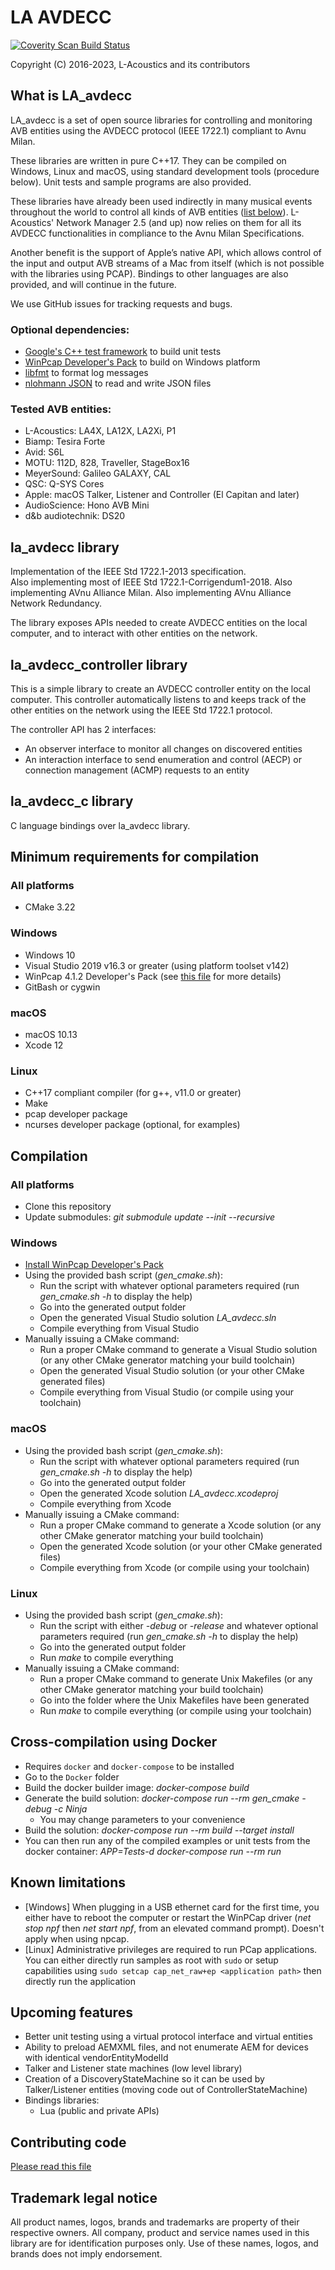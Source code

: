 # LA AVDECC
[![Coverity Scan Build Status](https://img.shields.io/coverity/scan/14038.svg)](https://scan.coverity.com/projects/l-acoustics-avdecc)

Copyright (C) 2016-2023, L-Acoustics and its contributors

## What is LA_avdecc
LA_avdecc is a set of open source libraries for controlling and monitoring AVB entities using the AVDECC protocol (IEEE 1722.1) compliant to Avnu Milan.

These libraries are written in pure C++17. They can be compiled on Windows, Linux and macOS, using standard development tools (procedure below). Unit tests and sample programs are also provided.

These libraries have already been used indirectly in many musical events throughout the world to control all kinds of AVB entities ([list below](#compatibleEntities)). L-Acoustics' Network Manager 2.5 (and up) now relies on them for all its AVDECC functionalities in compliance to the Avnu Milan Specifications.

Another benefit is the support of Apple’s native API, which allows control of the input and output AVB streams of a Mac from itself (which is not possible with the libraries using PCAP).
Bindings to other languages are also provided, and will continue in the future.

We use GitHub issues for tracking requests and bugs.

### Optional dependencies:
* [Google's C++ test framework](https://github.com/google/googletest) to build unit tests
* [WinPcap Developer's Pack](externals/3rdparty/winpcap/README.md) to build on Windows platform
* [libfmt](https://github.com/fmtlib/fmt) to format log messages
* [nlohmann JSON](https://github.com/nlohmann/json) to read and write JSON files

### <a name="compatibleEntities"></a>Tested AVB entities:
* L-Acoustics: LA4X, LA12X, LA2Xi, P1
* Biamp: Tesira Forte
* Avid: S6L
* MOTU: 112D, 828, Traveller, StageBox16
* MeyerSound: Galileo GALAXY, CAL
* QSC: Q-SYS Cores
* Apple: macOS Talker, Listener and Controller (El Capitan and later)
* AudioScience: Hono AVB Mini
* d&b audiotechnik: DS20

## la_avdecc library

Implementation of the IEEE Std 1722.1-2013 specification.  
Also implementing most of IEEE Std 1722.1-Corrigendum1-2018.
Also implementing AVnu Alliance Milan.
Also implementing AVnu Alliance Network Redundancy.

The library exposes APIs needed to create AVDECC entities on the local computer, and to interact with other entities on the network.

## la_avdecc_controller library

This is a simple library to create an AVDECC controller entity on the local computer. This controller automatically listens to and keeps track of the other entities on the network using the IEEE Std 1722.1 protocol.

The controller API has 2 interfaces:
- An observer interface to monitor all changes on discovered entities
- An interaction interface to send enumeration and control (AECP) or connection management (ACMP) requests to an entity

## la_avdecc_c library

C language bindings over la_avdecc library.

## Minimum requirements for compilation

### All platforms
- CMake 3.22

### Windows
- Windows 10
- Visual Studio 2019 v16.3 or greater (using platform toolset v142)
- WinPcap 4.1.2 Developer's Pack (see [this file](externals/3rdparty/winpcap/README.md) for more details)
- GitBash or cygwin

### macOS
- macOS 10.13
- Xcode 12

### Linux
- C++17 compliant compiler (for g++, v11.0 or greater)
- Make
- pcap developer package
- ncurses developer package (optional, for examples)

## Compilation

### All platforms
- Clone this repository
- Update submodules: *git submodule update --init --recursive*

### Windows
- [Install WinPcap Developer's Pack](externals/3rdparty/winpcap/README.md)
- Using the provided bash script (*gen_cmake.sh*):
  * Run the script with whatever optional parameters required (run *gen_cmake.sh -h* to display the help)
  * Go into the generated output folder
  * Open the generated Visual Studio solution *LA_avdecc.sln*
  * Compile everything from Visual Studio
- Manually issuing a CMake command:
  * Run a proper CMake command to generate a Visual Studio solution (or any other CMake generator matching your build toolchain)
  * Open the generated Visual Studio solution (or your other CMake generated files)
  * Compile everything from Visual Studio (or compile using your toolchain)
 
### macOS
- Using the provided bash script (*gen_cmake.sh*):
  * Run the script with whatever optional parameters required (run *gen_cmake.sh -h* to display the help)
  * Go into the generated output folder
  * Open the generated Xcode solution *LA_avdecc.xcodeproj*
  * Compile everything from Xcode
- Manually issuing a CMake command:
  * Run a proper CMake command to generate a Xcode solution (or any other CMake generator matching your build toolchain)
  * Open the generated Xcode solution (or your other CMake generated files)
  * Compile everything from Xcode (or compile using your toolchain)

### Linux
- Using the provided bash script (*gen_cmake.sh*):
  * Run the script with either *-debug* or *-release* and whatever optional parameters required (run *gen_cmake.sh -h* to display the help)
  * Go into the generated output folder
  * Run *make* to compile everything
- Manually issuing a CMake command:
  * Run a proper CMake command to generate Unix Makefiles (or any other CMake generator matching your build toolchain)
  * Go into the folder where the Unix Makefiles have been generated
  * Run *make* to compile everything (or compile using your toolchain)

## Cross-compilation using Docker

- Requires `docker` and `docker-compose` to be installed
- Go to the `Docker` folder
- Build the docker builder image: _docker-compose build_
- Generate the build solution: _docker-compose run --rm gen_cmake -debug -c Ninja_
  - You may change parameters to your convenience
- Build the solution: _docker-compose run --rm build --target install_
- You can then run any of the compiled examples or unit tests from the docker container: _APP=Tests-d docker-compose run --rm run_

## Known limitations

- [Windows] When plugging in a USB ethernet card for the first time, you either have to reboot the computer or restart the WinPCap driver (*net stop npf* then *net start npf*, from an elevated command prompt). Doesn't apply when using npcap.
- [Linux] Administrative privileges are required to run PCap applications. You can either directly run samples as root with `sudo` or setup capabilities using `sudo setcap cap_net_raw+ep <application path>` then directly run the application

## Upcoming features

- Better unit testing using a virtual protocol interface and virtual entities
- Ability to preload AEMXML files, and not enumerate AEM for devices with identical vendorEntityModelId
- Talker and Listener state machines (low level library)
- Creation of a DiscoveryStateMachine so it can be used by Talker/Listener entities (moving code out of ControllerStateMachine)
- Bindings libraries:
  * Lua (public and private APIs)

## Contributing code

[Please read this file](CONTRIBUTING.md)

## Trademark legal notice
All product names, logos, brands and trademarks are property of their respective owners. All company, product and service names used in this library are for identification purposes only. Use of these names, logos, and brands does not imply endorsement.
